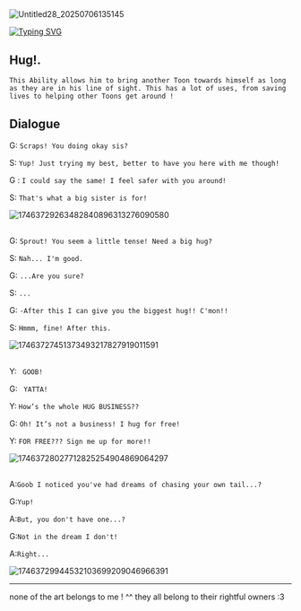 ##
![Untitled28_20250706135145](https://github.com/user-attachments/assets/4d3fe308-fcf8-45b3-a4c0-ef3e64071bd1)



[![Typing SVG](https://readme-typing-svg.demolab.com?font=Jersey+10&pause=1000&color=A77767&width=435&lines=%60+hug+time+!!%60;%60+I'm+having+so+much+fun+!!+%60;%60+free+hugs+!+%60;%60+hug+time+!+%60;%60+scraps+would+be+so+proud+!+%60;%60+I+could+use+a+hug+right+now+!+%60)](https://git.io/typing-svg)

 ## Hug!.

``This Ability allows him to bring another Toon towards himself as long as they are in his line of sight. This has a lot of uses, from saving lives to helping other Toons get around !``
 
Dialogue 
---
G: `Scraps! You doing okay sis?`

S: `Yup! Just trying my best, better to have you here with me though!`

G : `I could say the same! I feel safer with you around!`

S: `That's what a big sister is for!`

![17463729263482840896313276090580](https://github.com/user-attachments/assets/80ee3776-0ee2-452a-9bd2-2dcafc285f6d)

## 
G: `Sprout! You seem a little tense! Need a big hug?`

S: `Nah... I'm good.`
	
G: `...Are you sure?`

S: `...`

G: `-After this I can give you the biggest hug!! C'mon!!`
	
S: `Hmmm, fine! After this.`

![17463727451373493217827919011591](https://github.com/user-attachments/assets/a45b3d85-dc0d-4c77-a4a5-0645689272d3)

##

Y: ` GOOB!`

G: ` YATTA!`

Y: `How’s the whole HUG BUSINESS??`

G: `Oh! It’s not a business! I hug for free!`

Y: `FOR FREE??? Sign me up for more!!`

![17463728027712825254904869064297](https://github.com/user-attachments/assets/f5c1eae6-9494-4068-9f11-3ef105c6dfaa)

##

A:`Goob I noticed you've had dreams of chasing your own tail...?`

G:`Yup!`

A:`But, you don't have one...?`

G:`Not in the dream I don't!`

A:`Right...`

![17463729944532103699209046966391](https://github.com/user-attachments/assets/2d2b0c98-f5c7-4176-88b4-4440d0e5ddc5)


---

none of the art belongs to me ! ^^ 
they all belong to their rightful owners :3
